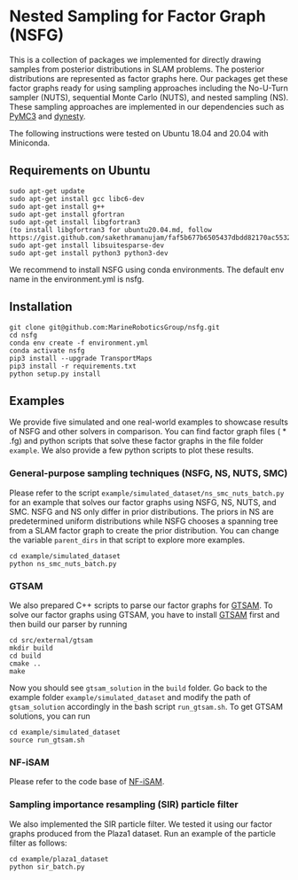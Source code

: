 # Nested Sampling for Factor Graph (NSFG)
This is a collection of packages we implemented for directly drawing samples from posterior distributions in SLAM problems. The posterior distributions are represented as factor graphs here. Our packages get these factor graphs ready for using sampling approaches including the No-U-Turn sampler (NUTS), sequential Monte Carlo (NUTS), and nested sampling (NS). These sampling approaches are implemented in our dependencies such as [PyMC3](https://docs.pymc.io/en/v3/) and [dynesty](https://dynesty.readthedocs.io/en/stable/).

The following instructions were tested on Ubuntu 18.04 and 20.04 with Miniconda.

## Requirements on Ubuntu
```
sudo apt-get update
sudo apt-get install gcc libc6-dev
sudo apt-get install g++
sudo apt-get install gfortran
sudo apt-get install libgfortran3
(to install libgfortran3 for ubuntu20.04.md, follow https://gist.github.com/sakethramanujam/faf5b677b6505437dbdd82170ac55322)
sudo apt-get install libsuitesparse-dev
sudo apt-get install python3 python3-dev
```
We recommend to install NSFG using conda environments. The default env name in the environment.yml is nsfg.

## Installation
```
git clone git@github.com:MarineRoboticsGroup/nsfg.git
cd nsfg
conda env create -f environment.yml
conda activate nsfg
pip3 install --upgrade TransportMaps
pip3 install -r requirements.txt
python setup.py install
```

## Examples
We provide five simulated and one real-world examples to showcase results of NSFG and other solvers in comparison. You can find factor graph files ( * .fg) and python scripts that solve these factor graphs in the file folder `example`. We also provide a few python scripts to plot these results.
### General-purpose sampling techniques (NSFG, NS, NUTS, SMC)
Please refer to the script `example/simulated_dataset/ns_smc_nuts_batch.py` for an example that solves our factor graphs using NSFG, NS, NUTS, and SMC. NSFG and NS only differ in prior distributions. The priors in NS are predetermined uniform distributions while NSFG chooses a spanning tree from a SLAM factor graph to create the prior distribution. You can change the variable `parent_dirs` in that script to explore more examples.
```
cd example/simulated_dataset
python ns_smc_nuts_batch.py
```
### GTSAM
We also prepared C++ scripts to parse our factor graphs for [GTSAM](https://github.com/borglab/gtsam). To solve our factor graphs using GTSAM, you have to install [GTSAM](https://github.com/borglab/gtsam) first and then build our parser by running
```
cd src/external/gtsam
mkdir build
cd build
cmake ..
make
```
Now you should see `gtsam_solution` in the `build` folder. Go back to the example folder `example/simulated_dataset` and modify the path of `gtsam_solution` accordingly in the bash script `run_gtsam.sh`. To get GTSAM solutions, you can run
```
cd example/simulated_dataset
source run_gtsam.sh
```
### NF-iSAM
Please refer to the code base of [NF-iSAM](https://github.com/MarineRoboticsGroup/NF-iSAM).
### Sampling importance resampling (SIR) particle filter
We also implemented the SIR particle filter. We tested it using our factor graphs produced from the Plaza1 dataset. Run an example of the particle filter as follows:
```
cd example/plaza1_dataset
python sir_batch.py
```
